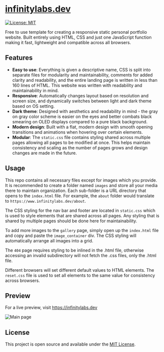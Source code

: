 # [infinitylabs.dev](https://www.infinitylabs.dev)

[![License: MIT](https://img.shields.io/badge/License-MIT-blue.svg)](https://opensource.org/licenses/MIT)

Free to use template for creating a responsive static personal portfolio website. Built entirely using HTML, CSS and just one JavaScript function making it fast, lightweight and compatible across all browsers.


## Features
- **Easy to use**: Everything is given a descriptive name, CSS is split into separate files for modularity and maintainability, comments for added clarity and readability, and the entire landing page is written in less than 160 lines of HTML. This website was written with readability and maintainability in mind.
- **Responsive**: Automatically changes layout based on resolution and screen size, and dynamically switches between light and dark theme based on OS setting.
- **Dark theme**: Designed with aesthetics and readability in mind - the gray on gray color scheme is easier on the eyes and better combats black smearing on OLED displays compared to a pure black background.
- **Modern design**: Built with a flat, modern design with smooth opening transitions and animations when hovering over certain elements.
- **Modular**: The `static.css` file contains styling shared across multiple pages allowing all pages to be modified at once. This helps maintain consistency and scaling as the number of pages grows and design changes are made in the future.

## Usage
This repo contains all necessary files except for images which you provide. It is recommended to create a folder named `images` and store all your media there to maintain organization. Each sub-folder is a URL directory that opens to the `index.html` file. For example, the `about` folder would translate to `https://www.infinitylabs.dev/about`.

The CSS styling for the nav bar and footer are located in `static.css` which is used to style elements that are shared across all pages. Any styling that is shared by multiple pages should be done here for maintainability.

To add more images to the `gallery` page, simply open up the `index.html` file and copy and paste the `image_container` div. The CSS styling will automatically arrange all images into a grid.

The `404` page requires styling to be inlined in the .html file, otherwise accessing an invalid subdirectory will not fetch the .css files, only the .html file.

Different browsers will set different default values to HTML elements. The `reset.css` file is used to set all elements to the same value for consistency across browsers. 


## Preview
For a live preview, visit https://infinitylabs.dev

![Main page](https://github.com/arlenegrace/infinitylabs.dev/blob/master/images/site.jpg?raw=true)


## License
This project is open source and available under the [MIT License](LICENSE).
